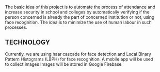 The basic idea of this project is to automate the process of attendance and increase security in school and colleges by
automatically verifying if the person concerned is already the part of concerned institution or not, using face recognition.
The idea is to minimize the use of human labour in such processes.

## TECHNOLOGY

Currently, we are using haar cascade for face detection and Local Binary Pattern Histograms (LBPH) for face recognition.
A mobile app will be used to collect images
Images will be stored in Google Firebase
